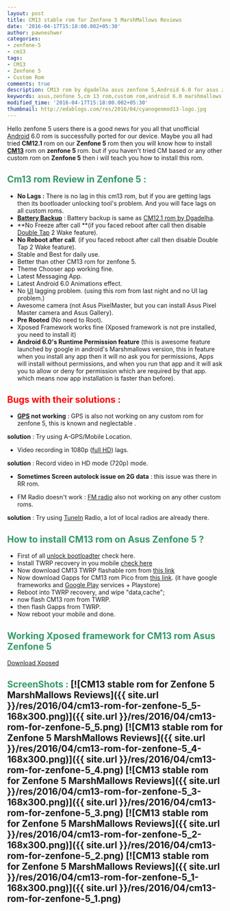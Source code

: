 ```yaml
---
layout: post
title: CM13 stable rom for Zenfone 5 MarshMallows Reviews
date: '2016-04-17T15:18:00.002+05:30'
author: pawneshwer
categories:
- zenfone-5
- cm13
tags:
- CM13
- Zenfone 5
- Custom Rom
comments: true
description: CM13 rom by dgadelha asus zenfone 5,Android 6.0 for asus zenfone 5,android marshmallow for asus zenfone 5,xposed framework for asus zenfone 5,CM13 rom for zenfone 5
keywords: asus,zenfone 5,cm 13 rom,custom rom,android 6.0 marshmallows
modified_time: '2016-04-17T15:18:00.002+05:30'
thumbnail: http://edablogs.com/res/2016/04/cyanogenmod13-logo.jpg
---
```


Hello zenfone 5 users there is a good news for you all that unofficial [Android](http://code.google.com/android/ "Android") 6.0 rom is successfully ported for our device. Maybe you all had tried **CM12.1** rom on our **Zenfone 5** rom then you will know how to install **[CM13](http://en.wikipedia.org/wiki/CM_postcode_area "CM postcode area")** rom on **zenfone 5** rom. but if you haven't tried CM based or any other custom rom on **Zenfone 5** then i will teach you how to install this rom.

## <span style="color: #339966;">Cm13 rom Review in Zenfone 5 :</span>

*   **No Lags :** There is no lag in this cm13 rom, but if you are getting lags then its bootloader unlocking tool's problem. And you will face lags on all custom roms.
*   **[Battery Backup](http://en.wikipedia.org/wiki/Uninterruptible_power_supply "Uninterruptible power supply")** : Battery backup is same as [CM12.1 rom by Dgadelha](http://edablogs.com/cm12/zenfone-5/cm-121-by-dgadelha-for-zenfone-5-review "CM12.1 rom by dgadelha reviews").
*   **No Freeze after call **(if you faced reboot after call then disable [Double Tap](http://en.wikipedia.org/wiki/Double_Tap_%28film%29 "Double Tap (film)") 2 Wake feature).
*   **No Reboot after call**. (if you faced reboot after call then disable Double Tap 2 Wake feature).
*   Stable and Best for daily use.
*   Better than other CM13 rom for zenfone 5.
*   Theme Chooser app working fine.
*   Latest Messaging App.
*   Latest Android 6.0 Animations effect.
*   No [UI](http://en.wikipedia.org/wiki/User_interface "User interface") lagging problem. (using this rom from last night and no UI lag problem.)
*   Awesome camera (not Asus PixelMaster, but you can install Asus Pixel Master camera and Asus Gallery).
*   **Pre Rooted** (No need to Root).
*   Xposed Framework works fine (Xposed framework is not pre installed, you need to install it)
*   **Android 6.0's Runtime Permission feature** (this is awesome feature launched by google in android's Marshmallows version, this in feature when you install any app then it will no ask you for permissions, Apps will install without permissions, and when you run that app and it will ask you to allow or deny for permission which are required by that app. which means now app installation is faster than before).

## <span style="color: #ff0000;">Bugs with their solutions :</span>

*   **[GPS](http://en.wikipedia.org/wiki/Global_Positioning_System "Global Positioning System") not working** : GPS is also not working on any custom rom for zenfone 5, this is known and neglectable .

**solution** : Try using A-GPS/Mobile Location.

*   Video recording in 1080p ([full HD](http://en.wikipedia.org/wiki/1080p "1080p")) lags.

**solution** : Record video in HD mode (720p) mode.

*   **Sometimes Screen autolock issue on 2G data** : this issue was there in RR rom.

*   FM Radio doesn't work : [FM radio](http://en.wikipedia.org/wiki/FM_broadcasting "FM broadcasting") also not working on any other custom roms.

**solution** : Try using [TuneIn](http://www.tunein.com "TuneIn") Radio, a lot of local radios are already there.

## <span style="color: #339966;">How to install CM13 rom on Asus Zenfone 5 ?</span>

*   First of all [unlock bootloadter](http://edablogs.com/asus/zenfone/Lock-unlock-bootloader-in-asus-zenfone "Unlock bootloader Asus Zenfone 5") check here.
*   Install TWRP recovery in you mobile [check here](http://edablogs.com/asus/zenfone-5/twrp-recovery-for-zenfone-5-stable "Install TWRP recovery on Asus Zenfone 5")
*   Now download CM13 TWRP flashable rom from [this link](https://drive.google.com/file/d/0B72NTfPYQ4nIRXl4LU5Iczl1T2c/view)
*   Now download Gapps for CM13 rom Pico from [this link](https://userscloud.com/85qcw8126j4u). (it have google frameworks and [Google Play](http://en.wikipedia.org/wiki/Google_Play "Google Play") services + Playstore)
*   Reboot into TWRP recovery, and wipe "data,cache";
*   now flash CM13 rom from TWRP.
*   then flash Gapps from TWRP.
*   Now reboot your mobile and done.

## <span style="color: #339966;">Working Xposed framework for CM13 rom Asus Zenfone 5</span>

[Download Xposed](http://dl.edablogs.com/cm13/x86/xposed-v82-sdk23-x86.zip) 

## <span style="color: #339966;">ScreenShots :</span> [![CM13 stable rom for Zenfone 5 MarshMallows Reviews]({{ site.url }}/res/2016/04/cm13-rom-for-zenfone-5_5-168x300.png)]({{ site.url }}/res/2016/04/cm13-rom-for-zenfone-5_5.png) [![CM13 stable rom for Zenfone 5 MarshMallows Reviews]({{ site.url }}/res/2016/04/cm13-rom-for-zenfone-5_4-168x300.png)]({{ site.url }}/res/2016/04/cm13-rom-for-zenfone-5_4.png) [![CM13 stable rom for Zenfone 5 MarshMallows Reviews]({{ site.url }}/res/2016/04/cm13-rom-for-zenfone-5_3-168x300.png)]({{ site.url }}/res/2016/04/cm13-rom-for-zenfone-5_3.png) [![CM13 stable rom for Zenfone 5 MarshMallows Reviews]({{ site.url }}/res/2016/04/cm13-rom-for-zenfone-5_2-168x300.png)]({{ site.url }}/res/2016/04/cm13-rom-for-zenfone-5_2.png) [![CM13 stable rom for Zenfone 5 MarshMallows Reviews]({{ site.url }}/res/2016/04/cm13-rom-for-zenfone-5_1-168x300.png)]({{ site.url }}/res/2016/04/cm13-rom-for-zenfone-5_1.png)
